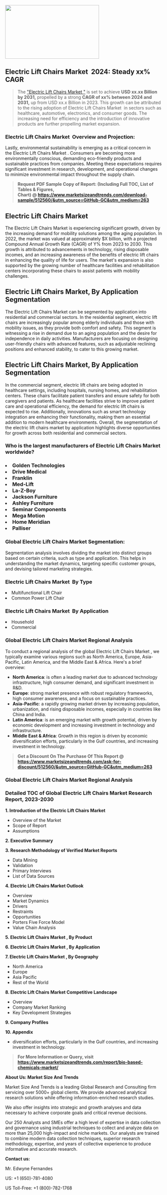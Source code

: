 <p><img class="alignnone size-medium wp-image-20088" src="https://ffe5etoiles.com/wp-content/uploads/2024/12/MST1-300x171.png" alt="" width="300" height="171" /></p><h2 id="ember46" class="ember-view reader-text-block__heading-2">Electric Lift Chairs Market &nbsp;2024: Steady&nbsp;xx% CAGR</h2><blockquote id="ember47" class="ember-view reader-text-block__blockquote">The&nbsp;<a class="app-aware-link " href="https://www.marketsizeandtrends.com/download-sample/512560/&utm_source=GitHub-GC&utm_medium=263" target="_blank" data-test-app-aware-link="">"Electric Lift Chairs Market "</a>&nbsp;is set to achieve&nbsp;<strong>USD&nbsp;xx.xx&nbsp;Billion by 2031,</strong>&nbsp;propelled by a strong&nbsp;<strong>CAGR of&nbsp;xx% between 2024 and 2031,</strong>&nbsp;up from USD xx.x Billion in 2023. This growth can be attributed to the rising adoption of&nbsp;Electric Lift Chairs Market &nbsp;in sectors such as healthcare, automotive, electronics, and consumer goods. The increasing need for efficiency and the introduction of innovative products are further propelling market expansion.</blockquote><h3 id="ember48" class="ember-view reader-text-block__heading-3">Electric Lift Chairs Market &nbsp;Overview and Projection:</h3><p id="ember49" class="ember-view reader-text-block__paragraph">Lastly, environmental sustainability is emerging as a critical concern in the&nbsp;Electric Lift Chairs Market . Consumers are becoming more environmentally conscious, demanding eco-friendly products and sustainable practices from companies. Meeting these expectations requires significant investment in research, development, and operational changes to minimize environmental impact throughout the supply chain.</p><blockquote id="ember50" class="ember-view reader-text-block__blockquote"><strong>Request PDF Sample Copy of Report: (Including Full TOC, List of Tables &amp; Figures, Chart)&nbsp;@&nbsp;<strong><a href="https://www.marketsizeandtrends.com/download-sample/512560/&utm_source=GitHub-GC&utm_medium=263" target="_blank">https://www.marketsizeandtrends.com/download-sample/512560/&utm_source=GitHub-GC&utm_medium=263</a></strong></strong></blockquote><h3 class=""> <h2>Electric Lift Chairs Market</h2><p>The Electric Lift Chairs Market is experiencing significant growth, driven by the increasing demand for mobility solutions among the aging population. In 2022, the market was valued at approximately $X billion, with a projected Compound Annual Growth Rate (CAGR) of Y% from 2023 to 2030. This growth is attributed to advancements in technology, rising disposable incomes, and an increasing awareness of the benefits of electric lift chairs in enhancing the quality of life for users. The market's expansion is also supported by the growing number of healthcare facilities and rehabilitation centers incorporating these chairs to assist patients with mobility challenges.</p><h2>Electric Lift Chairs Market, By Application Segmentation</h2><p>The Electric Lift Chairs Market can be segmented by application into residential and commercial sectors. In the residential segment, electric lift chairs are increasingly popular among elderly individuals and those with mobility issues, as they provide both comfort and safety. This segment is witnessing a rise in demand due to an aging population and the desire for independence in daily activities. Manufacturers are focusing on designing user-friendly chairs with advanced features, such as adjustable reclining positions and enhanced stability, to cater to this growing market.</p><h2>Electric Lift Chairs Market, By Application Segmentation</h2><p>In the commercial segment, electric lift chairs are being adopted in healthcare settings, including hospitals, nursing homes, and rehabilitation centers. These chairs facilitate patient transfers and ensure safety for both caregivers and patients. As healthcare facilities strive to improve patient care and operational efficiency, the demand for electric lift chairs is expected to rise. Additionally, innovations such as smart technology integration are enhancing their functionality, making them an essential addition to modern healthcare environments. Overall, the segmentation of the electric lift chairs market by application highlights diverse opportunities for growth across both residential and commercial sectors.</p></h3><h3 id="" class="">Who is the largest manufacturers of&nbsp;Electric Lift Chairs Market worldwide?</h3><h3 class=""></Li><Li>Golden Technologies</Li><Li> Drive Medical</Li><Li> Franklin</Li><Li> Med-Lift</Li><Li> La-Z-Boy</Li><Li> Jackson Furniture</Li><Li> Ashley Furniture</Li><Li> Seminar Components</Li><Li> Mega Motion</Li><Li> Home Meridian</Li><Li> Palliser</h3><h3 id="ember53" class="ember-view reader-text-block__heading-3">Global&nbsp;Electric Lift Chairs Market Segmentation:</h3><p id="ember54" class="ember-view reader-text-block__paragraph">Segmentation analysis involves dividing the market into distinct groups based on certain criteria, such as type and application. This helps in understanding the market dynamics, targeting specific customer groups, and devising tailored marketing strategies.</p><h3 id="" class="">Electric Lift Chairs Market &nbsp;By Type</h3><p></Li><Li>Multifunctional Lift Chair</Li><Li> Common Power Lift Chair</p><h3 id="" class="">Electric Lift Chairs Market &nbsp;By Application</h3><p class=""></Li><Li>Household</Li><Li> Commercial</p><h3 id="ember62" class="ember-view reader-text-block__heading-3">Global Electric Lift Chairs Market Regional Analysis</h3><p id="ember63" class="ember-view reader-text-block__paragraph">To conduct a regional analysis of the global Electric Lift Chairs Market , we typically examine various regions such as North America, Europe, Asia-Pacific, Latin America, and the Middle East &amp; Africa. Here's a brief overview:</p><ul><li><strong>North America</strong>: is often a leading market due to advanced technology infrastructure, high consumer demand, and significant investment in R&amp;D.</li><li><strong>Europe</strong>: strong market presence with robust regulatory frameworks, high consumer awareness, and a focus on sustainable practices.</li><li><strong>Asia-Pacific</strong>: a rapidly growing market driven by increasing population, urbanization, and rising disposable incomes, especially in countries like China and India.</li><li><strong>Latin America</strong>: is an emerging market with growth potential, driven by economic development and increasing investment in technology and infrastructure.</li><li><strong>Middle East &amp; Africa</strong>: Growth in this region is driven by economic diversification efforts, particularly in the Gulf countries, and increasing investment in technology.</li></ul><blockquote id="ember61" class="ember-view reader-text-block__blockquote"><strong>Get a Discount On The Purchase Of This Report @ <strong><a href="https://html-cleaner.com/" target="">https://www.marketsizeandtrends.com/ask-for-discount/512560/&utm_source=GitHub-GC&utm_medium=263</a></strong></strong></blockquote><h3 id="ember62" class="ember-view reader-text-block__heading-3">Global Electric Lift Chairs Market Regional Analysis</h3><h3 id="" class="">Detailed TOC of Global Electric Lift Chairs Market Research Report, 2023-2030</h3><p id="" class=""><strong>1. Introduction of the Electric Lift Chairs Market </strong></p><ul><li>Overview of the Market</li><li>Scope of Report</li><li>Assumptions</li></ul><p id="" class=""><strong>2. Executive Summary</strong></p><p id="" class=""><strong>3. Research Methodology of Verified Market Reports</strong></p><ul><li>Data Mining</li><li>Validation</li><li>Primary Interviews</li><li>List of Data Sources</li></ul><p id="" class=""><strong>4. Electric Lift Chairs Market Outlook</strong></p><ul><li>Overview</li><li>Market Dynamics</li><li>Drivers</li><li>Restraints</li><li>Opportunities</li><li>Porters Five Force Model</li><li>Value Chain Analysis</li></ul><p id="" class=""><strong>5. Electric Lift Chairs Market , By Product</strong></p><p id="" class=""><strong>6. Electric Lift Chairs Market , By Application</strong></p><p id="" class=""><strong>7. Electric Lift Chairs Market , By Geography</strong></p><ul><li>North America</li><li>Europe</li><li>Asia Pacific</li><li>Rest of the World</li></ul><p id="" class=""><strong>8. Electric Lift Chairs Market Competitive Landscape</strong></p><ul><li>Overview</li><li>Company Market Ranking</li><li>Key Development Strategies</li></ul><p id="" class=""><strong>9. Company Profiles</strong></p><p id="" class=""><strong>10. Appendix</strong></p><ul><li>diversification efforts, particularly in the Gulf countries, and increasing investment in technology.</li></ul><blockquote id="ember65" class="ember-view reader-text-block__blockquote"><strong>For More Information or Query, visit <strong><strong><a href="https://html-cleaner.com/" target="">https://www.marketsizeandtrends.com/report/bio-based-chemicals-market/</a></strong></strong></strong></blockquote><p id="" class=""><strong>About Us: Market Size And Trends</strong></p><p id="" class="">Market Size And Trends is a leading Global Research and Consulting firm servicing over 5000+ global clients. We provide advanced analytical research solutions while offering information-enriched research studies.</p><p id="" class="">We also offer insights into strategic and growth analyses and data necessary to achieve corporate goals and critical revenue decisions.</p><p id="" class="">Our 250 Analysts and SMEs offer a high level of expertise in data collection and governance using industrial techniques to collect and analyze data on more than 25,000 high-impact and niche markets. Our analysts are trained to combine modern data collection techniques, superior research methodology, expertise, and years of collective experience to produce informative and accurate research.</p><p id="" class=""><strong>Contact us:</strong></p><p id="" class="">Mr. Edwyne Fernandes</p><p id="" class="">US: +1 (650)-781-4080</p><p id="" class="">US Toll-Free: +1 (800)-782-1768</p>
